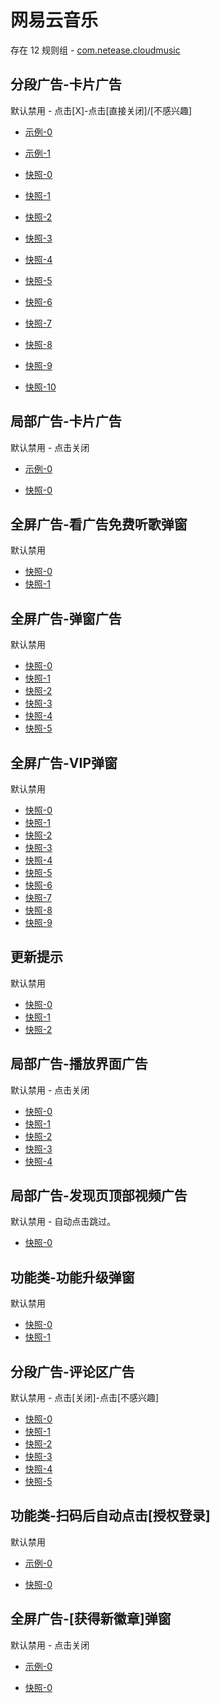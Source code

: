 # 网易云音乐

存在 12 规则组 - [com.netease.cloudmusic](/src/apps/com.netease.cloudmusic.ts)

## 分段广告-卡片广告

默认禁用 - 点击[X]-点击[直接关闭]/[不感兴趣]

- [示例-0](https://m.gkd.li/57941037/a603ceca-7e89-4b1f-9e17-508c583b32d8)
- [示例-1](https://m.gkd.li/57941037/b14cda2e-27e5-4a91-8037-3ccbf1f9d0da)

- [快照-0](https://i.gkd.li/i/14277140)
- [快照-1](https://i.gkd.li/i/13859634)
- [快照-2](https://i.gkd.li/i/12829964)
- [快照-3](https://i.gkd.li/i/12829953)
- [快照-4](https://i.gkd.li/i/13927753)
- [快照-5](https://i.gkd.li/i/13526986)
- [快照-6](https://i.gkd.li/i/13526711)
- [快照-7](https://i.gkd.li/i/12829967)
- [快照-8](https://i.gkd.li/i/14277137)
- [快照-9](https://i.gkd.li/i/13859635)
- [快照-10](https://i.gkd.li/i/13526712)

## 局部广告-卡片广告

默认禁用 - 点击关闭

- [示例-0](https://m.gkd.li/57941037/827ebe8b-f3c6-4068-8d31-11d5b2578680)

- [快照-0](https://i.gkd.li/i/12745666)

## 全屏广告-看广告免费听歌弹窗

默认禁用

- [快照-0](https://i.gkd.li/i/12843383)
- [快照-1](https://i.gkd.li/i/13804534)

## 全屏广告-弹窗广告

默认禁用

- [快照-0](https://i.gkd.li/i/13188737)
- [快照-1](https://i.gkd.li/i/13229016)
- [快照-2](https://i.gkd.li/i/13962214)
- [快照-3](https://i.gkd.li/i/13684724)
- [快照-4](https://i.gkd.li/i/14036940)
- [快照-5](https://i.gkd.li/i/13848913)

## 全屏广告-VIP弹窗

默认禁用

- [快照-0](https://i.gkd.li/i/13189055)
- [快照-1](https://i.gkd.li/i/13260416)
- [快照-2](https://i.gkd.li/i/13996787)
- [快照-3](https://i.gkd.li/i/13228955)
- [快照-4](https://i.gkd.li/i/13230603)
- [快照-5](https://i.gkd.li/i/13230605)
- [快照-6](https://i.gkd.li/i/14268181)
- [快照-7](https://i.gkd.li/i/13391498)
- [快照-8](https://i.gkd.li/i/14045917)
- [快照-9](https://i.gkd.li/i/14926722)

## 更新提示

默认禁用

- [快照-0](https://i.gkd.li/i/13233790)
- [快照-1](https://i.gkd.li/i/13197457)
- [快照-2](https://i.gkd.li/i/13228878)

## 局部广告-播放界面广告

默认禁用 - 点击关闭

- [快照-0](https://i.gkd.li/i/13402634)
- [快照-1](https://i.gkd.li/i/13402635)
- [快照-2](https://i.gkd.li/i/13402636)
- [快照-3](https://i.gkd.li/i/13527105)
- [快照-4](https://i.gkd.li/i/14045424)

## 局部广告-发现页顶部视频广告

默认禁用 - 自动点击跳过。

- [快照-0](https://i.gkd.li/i/13768367)

## 功能类-功能升级弹窗

默认禁用

- [快照-0](https://i.gkd.li/i/13804541)
- [快照-1](https://i.gkd.li/i/13804544)

## 分段广告-评论区广告

默认禁用 - 点击[关闭]-点击[不感兴趣]

- [快照-0](https://i.gkd.li/i/14549836)
- [快照-1](https://i.gkd.li/i/14275571)
- [快照-2](https://i.gkd.li/i/14275955)
- [快照-3](https://i.gkd.li/i/14070500)
- [快照-4](https://i.gkd.li/i/14932659)
- [快照-5](https://i.gkd.li/i/14549856)

## 功能类-扫码后自动点击[授权登录]

默认禁用

- [示例-0](https://m.gkd.li/57941037/f2aa603b-d1d1-4f92-86ae-e311e79a011d)

- [快照-0](https://i.gkd.li/i/14830218)

## 全屏广告-[获得新徽章]弹窗

默认禁用 - 点击关闭

- [示例-0](https://m.gkd.li/57941037/39e34e7d-eae3-4a54-9794-97c2528d13fb)

- [快照-0](https://i.gkd.li/i/14926750)
